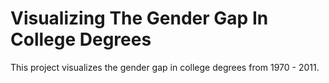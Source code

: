 # Visualizing The Gender Gap In College Degrees

This project visualizes the gender gap in college degrees from 1970 - 2011.
